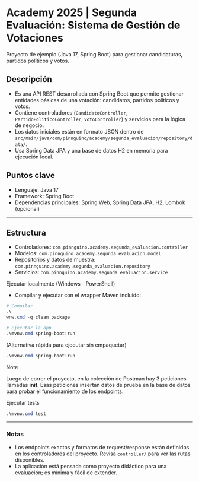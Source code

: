 # Academy 2025 | Segunda Evaluación: Sistema de Gestión de Votaciones

Proyecto de ejemplo (Java 17, Spring Boot) para gestionar candidaturas, partidos políticos y votos.

## Descripción
- Es una API REST desarrollada con Spring Boot que permite gestionar entidades básicas de una votación: candidatos, partidos políticos y votos.
- Contiene controladores (`CandidatoController`, `PartidoPoliticoController`, `VotoController`) y servicios para la lógica de negocio.
- Los datos iniciales están en formato JSON dentro de `src/main/java/com/pinnguino/academy/segunda_evaluacion/repository/data/`.
- Usa Spring Data JPA y una base de datos H2 en memoria para ejecución local.

## Puntos clave
- Lenguaje: Java 17
- Framework: Spring Boot
- Dependencias principales: Spring Web, Spring Data JPA, H2, Lombok (opcional)

---

## Estructura
- Controladores: `com.pinnguino.academy.segunda_evaluacion.controller`
- Modelos: `com.pinnguino.academy.segunda_evaluacion.model`
- Repositorios y datos de muestra: `com.pinnguino.academy.segunda_evaluacion.repository`
- Servicios: `com.pinnguino.academy.segunda_evaluacion.service`

Ejecutar localmente (Windows - PowerShell)
- Compilar y ejecutar con el wrapper Maven incluido:

```powershell
# Compilar
.\
wnw.cmd -q clean package

# Ejecutar la app
.\mvnw.cmd spring-boot:run
```

(Alternativa rápida para ejecutar sin empaquetar)

```powershell
.\mvnw.cmd spring-boot:run
```

> [!NOTE]
> Luego de correr el proyecto, en la colección de Postman hay 3 peticiones llamadas **init**. Esas peticiones insertan datos de prueba en la base de datos para probar el funcionamiento de los endpoints.

Ejecutar tests

```powershell
.\mvnw.cmd test
```

---

### Notas
- Los endpoints exactos y formatos de request/response están definidos en los controladores del proyecto. Revisa `controller/` para ver las rutas disponibles.
- La aplicación está pensada como proyecto didáctico para una evaluación; es mínima y fácil de extender.
